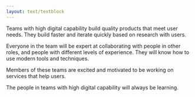 ```yaml
---
layout: text/textblock
---
```

Teams with high digital capability build quality products that meet user needs. They build faster and iterate quickly based on research with users.

Everyone in the team will be expert at collaborating with people in other roles, and people with different levels of experience. They will know how to use modern tools and techniques.

Members of these teams are excited and motivated to be working on services that help users.

The people in teams with high digital capability will always be learning.

